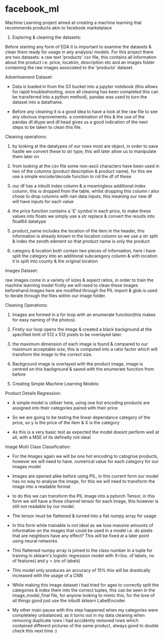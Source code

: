 # facebook_ml
Machine Learning project aimed at creating a machine learning that recommends products akin to facebook marketplace

1. Exploring & cleaning the datasets:

Before starting any form of EDA it is important to examine the datasets & clean them ready for usage in any analysis/ models. For this project there are two datasets: a raw text 'products' csv file, this contains all information about the product i.e. price, location, description etc and an images folder containing the raw images associated to the 'products' dataset.

Advertisement Dataset:

- Data is loaded in from the S3 bucket into a jupyter notebook (this allows for rapid troubleshooting, once all cleaning has been completed this can be transferred into a python method), pandas was used to turn the dataset into a dataframe.

- Before any cleaning it is a good idea to have a look at the raw file to see any obvious improvements. a combination of this & the use of the pandas df.dtype and df.head gives us a good indication of the next steps to be taken to clean this file.

Cleaning operations:

1. by looking at the datatypes of our rows most are object, in order to save hastle we convert these to str type, this will later allow us to manipulate them later on

2. from looking at the csv file some non-ascii characters have been used in two of the columns (product description & product name), for this we use a simple encode/decode function to rid the df of these

3. our df has a inbuilt index column & a meaningless additional index column, this is dropped from the table, whilst dropping this column i also chose to drop columns with nan data inputs, this meaning our new df will have inputs for each value

4. the price function contains a '£' symbol in each price, to make these values into floats we simply use a str replace & convert the results into float64 datatype

5. product_name includes the location of the item in the header, this information is already known in the location column so we use a str split & index the zeroth element so that product name is only the product

6. category & location both contain two pieces of information, here i have split the category into an additional subcaregory column & with location it is split into county & the original location


Images Dataset:

raw images come in a variety of sizes & aspect ratios, in order to train the machine learning model firstly we will need to clean these images beforehand.Images here are modified through the PIL import & glob is used to iterate through the files within our image folder.

Cleaning Operations:

1. Images are formed in a for loop with an enumerate function(this makes for easy naming of the photos).

2. Firstly our loop opens the image & created a black background at the specified limit of 512 x 512 pixels to be overlayed later.

2. the maximum dimension of each image is found & compared to our maximum acceptable size, this is computed into a ratio factor which will transform the image to the correct size.

3. Background image is overlayed with the product image, image is centred on this background & saved with the enumerate function from before

2. Creating Simple Machine Learning Models:

Product Details Regression:

- A simple model is utiliser here, using one hot encoding products are assigned into their categories paired with their price

- So we are going to be testing the linear dependance category of the price, so y is the price of the item & X is the category

- As this is a very basic test as expected the model doesnt perform well at all, with a MSE of its definetly not ideal

Image Multi Class Classification:

- For the Images again we will be one hot encoding to catogrise products, however we will need to have. numerical value for each category for our images model

- Images are opened alike before using PIL, in this current form our model has no way to analyse the image, for this we will need to transform the image into a readable format

- to do this we can transform the PIL image into a pytorch Tensor, in this form we will have a three channel tensor for each image, this however is still not readable by our model.

- The tensor must be flattened & turned into a flat numpy array for usage

- In this form while trainable is not ideal as we lose massive amounts of information on the images that could be used in a model i.e. do pixels that are neighbors have any effect? This will be fixed at a later point using neural networks

- This flattened numpy array is joined to the class number in a tuple for training in sklearn's logistic regression model with X=(no. of labels, no of features) and y = (no of labels)

- This model only produces an accuracy of 15% this will be drastically increased with the usage of a CNN

- While making this image dataset i had tried for ages to correctly split the categories & index them into the correct tuples, this can be seen in the image_model_final file, for anyone looking to mimic this, for the love of all things good just use the inbuilt sklearn LabelEncoder.

- My other main pause with this step happened when my categories were completeley unbalanced, as it turns out in my data cleaning when removing duplicate rows i had accidently removed rows which contained different pictures of the same product, always good to double check this next time :)
